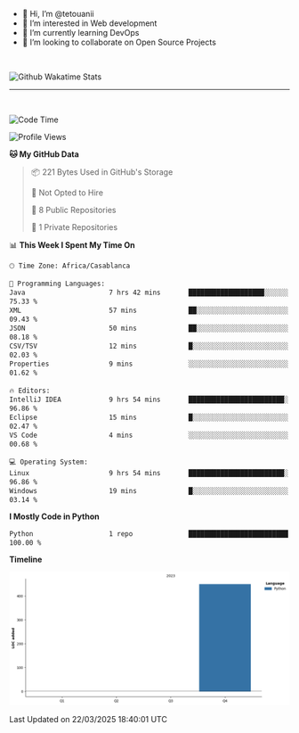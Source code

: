 - 👋 Hi, I’m @tetouanii
- 👀 I’m interested in Web development
- 🌱 I’m currently learning DevOps
- 💞️ I’m looking to collaborate on Open Source Projects

<br/>


![Github Wakatime Stats](https://github-readme-stats.vercel.app/api/wakatime/?username=@walidbosso&layout=compact&&theme=default&link="https://www.github.com/USERNAME/") 

--- 

<br/>


  
<!--START_SECTION:waka-->
![Code Time](http://img.shields.io/badge/Code%20Time-333%20hrs%2029%20mins-blue)

![Profile Views](http://img.shields.io/badge/Profile%20Views-0-blue)

**🐱 My GitHub Data** 

> 📦 221 Bytes Used in GitHub's Storage 
 > 
> 🚫 Not Opted to Hire
 > 
> 📜 8 Public Repositories 
 > 
> 🔑 1 Private Repositories 
 > 
📊 **This Week I Spent My Time On** 

```text
🕑︎ Time Zone: Africa/Casablanca

💬 Programming Languages: 
Java                     7 hrs 42 mins       ███████████████████░░░░░░   75.33 % 
XML                      57 mins             ██░░░░░░░░░░░░░░░░░░░░░░░   09.43 % 
JSON                     50 mins             ██░░░░░░░░░░░░░░░░░░░░░░░   08.18 % 
CSV/TSV                  12 mins             █░░░░░░░░░░░░░░░░░░░░░░░░   02.03 % 
Properties               9 mins              ░░░░░░░░░░░░░░░░░░░░░░░░░   01.62 % 

🔥 Editors: 
IntelliJ IDEA            9 hrs 54 mins       ████████████████████████░   96.86 % 
Eclipse                  15 mins             █░░░░░░░░░░░░░░░░░░░░░░░░   02.47 % 
VS Code                  4 mins              ░░░░░░░░░░░░░░░░░░░░░░░░░   00.68 % 

💻 Operating System: 
Linux                    9 hrs 54 mins       ████████████████████████░   96.86 % 
Windows                  19 mins             █░░░░░░░░░░░░░░░░░░░░░░░░   03.14 % 
```

**I Mostly Code in Python** 

```text
Python                   1 repo              █████████████████████████   100.00 % 
```



**Timeline**

![Lines of Code chart](https://raw.githubusercontent.com/tetouanii/tetouanii/main/assets/bar_graph.png)


 Last Updated on 22/03/2025 18:40:01 UTC
<!--END_SECTION:waka-->

